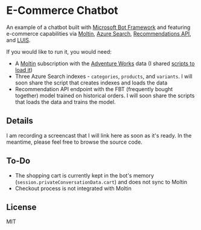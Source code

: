 # E-Commerce Chatbot

An example of a chatbot built with [Microsoft Bot Framework](https://dev.botframework.com/) and featuring e-commerce capabilities via [Moltin](https://moltin.com), [Azure Search](https://azure.microsoft.com/en-us/services/search), [Recommendations API](https://www.microsoft.com/cognitive-services/en-us/recommendations-api), and [LUIS](https://www.microsoft.com/cognitive-services/en-us/language-understanding-intelligent-service-luis).

If you would like to run it, you would need:
* A [Moltin](https://moltin.com) subscription with the [Adventure Works](https://msftdbprodsamples.codeplex.com/releases/view/125550) data (I shared [scripts to load it](https://github.com/pveller/adventureworks-moltin))
* Three Azure Search indexes - `categories`, `products`, and `variants`. I will soon share the script that creates indexes and loads the data
* Recommendation API endpoint with the FBT (frequently bought together) model trained on historical orders. I will soon share the scripts that loads the data and trains the model.

## Details

I am recording a screencast that I will link here as soon as it's ready. In the meantime, please feel free to browse the source code. 

## To-Do

* The shopping cart is currently kept in the bot's memory (`session.privateConversationData.cart`) and does not sync to Moltin
* Checkout process is not integrated with Moltin

## License

MIT

